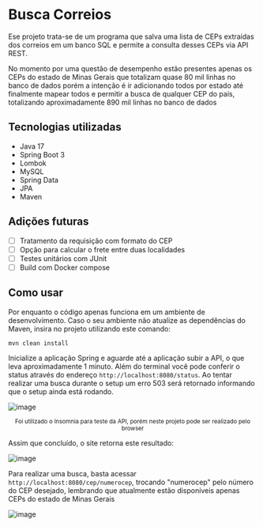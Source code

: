 # Busca Correios

Ese projeto trata-se de um programa que salva uma lista de CEPs extraídas dos correios em um banco SQL e permite a consulta desses CEPs via API REST.

No momento por uma questão de desempenho estão presentes apenas os CEPs do estado de Minas Gerais que totalizam quase 80 mil linhas no banco de dados porém
a intenção é ir adicionando todos por estado até finalmente mapear todos e permitir a busca de qualquer CEP do país, totalizando aproximadamente 890 mil linhas no banco de dados

## Tecnologias utilizadas
- Java 17
- Spring Boot 3
- Lombok
- MySQL
- Spring Data
- JPA
- Maven

## Adições futuras
- [ ] Tratamento da requisição com formato do CEP
- [ ] Opção para calcular o frete entre duas localidades
- [ ] Testes unitários com JUnit
- [ ] Build com Docker compose

## Como usar
Por enquanto o código apenas funciona em um ambiente de desenvolvimento. Caso o seu ambiente não atualize as dependências do Maven, insira no projeto utilizando este comando:
```
mvn clean install
```
Inicialize a aplicação Spring e aguarde até a aplicação subir a API, o que leva aproximadamente 1 minuto. Além do terminal você pode conferir o status através do endereço
`http://localhost:8080/status`. Ao tentar realizar uma busca durante o setup um erro 503 será retornado informando que o setup ainda está rodando.

![image](https://user-images.githubusercontent.com/102702376/231016083-7b5369d7-2115-41e1-b3e6-7b216141f50e.png)
<div align="center"><sup align="center">Foi utilizado o Insomnia para teste da API, porém neste projeto pode ser realizado pelo browser</sup></div>

Assim que concluído, o site retorna este resultado:

![image](https://user-images.githubusercontent.com/102702376/231016793-d8823f11-c068-4395-a9e5-f92b7a026934.png)

Para realizar uma busca, basta acessar `http://localhost:8080/cep/numerocep`, trocando "numerocep" pelo número do CEP desejado, lembrando que atualmente estão disponíveis apenas CEPs do estado de Minas Gerais

![image](https://user-images.githubusercontent.com/102702376/231017192-5a7f5913-8874-471a-a9ae-add7a91ea6f9.png)
